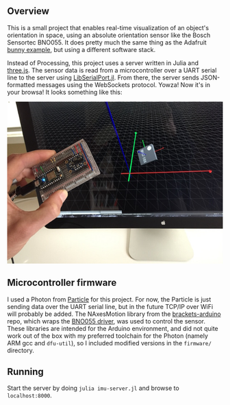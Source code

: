 ## Overview
This is a small project that enables real-time visualization of an object's orientation in space, using an absolute orientation sensor like the Bosch Sensortec BNO055. It does pretty much the same thing as the Adafruit [bunny example](https://learn.adafruit.com/adafruit-bno055-absolute-orientation-sensor/processing-test), but using a different software stack.

Instead of Processing, this project uses a server written in Julia and [three.js](http://threejs.org/). The sensor data is read from a microcontroller over a UART serial line to the server using [LibSerialPort.jl](https://github.com/andrewadare/LibSerialPort.jl.git). From there, the server sends JSON-formatted messages using the WebSockets protocol. Yowza! Now it's in your browsa! It looks something like this:

![](images/imu-demo.jpg)

## Microcontroller firmware
I used a Photon from [Particle](https://store.particle.io/) for this project. For now, the Particle is just sending data over the UART serial line, but in the future TCP/IP over WiFi will probably be added. The NAxesMotion library from the [brackets-arduino](https://github.com/arduino-org/brackets-arduino.git) repo, which wraps the [BNO055 driver](https://github.com/BoschSensortec/BNO055_driver.git), was used to control the sensor. These libraries are intended for the Arduino environment, and did not quite work out of the box with my preferred toolchain for the Photon (namely ARM gcc and `dfu-util`), so I included modified versions in the `firmware/` directory.

## Running
Start the server by doing `julia imu-server.jl` and browse to `localhost:8000`.